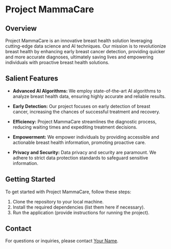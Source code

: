 # Project MammaCare

## Overview

Project MammaCare is an innovative breast health solution leveraging cutting-edge data science and AI techniques. Our mission is to revolutionize breast health by enhancing early breast cancer detection, providing quicker and more accurate diagnoses, ultimately saving lives and empowering individuals with proactive breast health solutions.

## Salient Features

- **Advanced AI Algorithms:** We employ state-of-the-art AI algorithms to analyze breast health data, ensuring highly accurate and reliable results.

- **Early Detection:** Our project focuses on early detection of breast cancer, increasing the chances of successful treatment and recovery.

- **Efficiency:** Project MammaCare streamlines the diagnostic process, reducing waiting times and expediting treatment decisions.

- **Empowerment:** We empower individuals by providing accessible and actionable breast health information, promoting proactive care.

- **Privacy and Security:** Data privacy and security are paramount. We adhere to strict data protection standards to safeguard sensitive information.

## Getting Started

To get started with Project MammaCare, follow these steps:

1. Clone the repository to your local machine.
2. Install the required dependencies (list them here if necessary).
3. Run the application (provide instructions for running the project).

## Contact

For questions or inquiries, please contact [Your Name](mailto:chinmayidughrekar@gmail.com).
